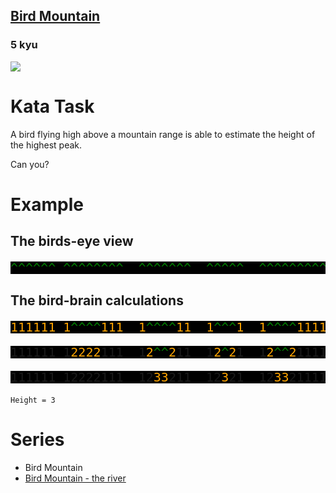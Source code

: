 <h2><a href=https://www.codewars.com/kata/5c09ccc9b48e912946000157/train/javascript target="_blank">Bird Mountain</a></h2><h3>5 kyu</h3><img src="https://i.imgur.com/ta6gv1i.png?1"><h1 id="kata-task">Kata Task</h1><p>A bird flying high above a mountain range is able to estimate the height of the highest peak.</p><p>Can you?</p><h1 id="example">Example</h1><h2 id="the-birds-eye-view">The birds-eye view</h2><pre style="background:black;font-size:20px;line-height:20px;"><span style="color:green">^^^^^^</span> <span style="color:green">^^^^^^^^</span>  <span style="color:green">^^^^^^^</span>  <span style="color:green">^^^^^</span>  <span style="color:green">^^^^^^^^^^^</span>  <span style="color:green">^^^^^^</span>  <span style="color:green">^^^^</span></pre><h2 id="the-bird-brain-calculations">The bird-brain calculations</h2><pre style="background:black;font-size:20px;line-height:20px;"><span style="color:orange">111111</span> <span style="color:orange">1</span><span style="color:green">^^^^</span><span style="color:orange">111</span>  <span style="color:orange">1</span><span style="color:green">^^^^</span><span style="color:orange">11</span>  <span style="color:orange">1</span><span style="color:green">^^^</span><span style="color:orange">1</span>  <span style="color:orange">1</span><span style="color:green">^^^^</span><span style="color:orange">111111</span>  <span style="color:orange">1</span><span style="color:green">^^^</span><span style="color:orange">11</span>  <span style="color:orange">1111</span></pre><p></p><pre style="background:black;font-size:20px;line-height:20px;">111111 1<span style="color:orange">2222</span>111  1<span style="color:orange">2</span><span style="color:green">^^</span><span style="color:orange">2</span>11  1<span style="color:orange">2</span><span style="color:green">^</span><span style="color:orange">2</span>1  1<span style="color:orange">2</span><span style="color:green">^^</span><span style="color:orange">2</span>111111  1<span style="color:orange">222</span>11  1111</pre><p></p><pre style="background:black;font-size:20px;line-height:20px;">111111 12222111  12<span style="color:orange">33</span>211  12<span style="color:orange">3</span>21  12<span style="color:orange">33</span>2111111  122211  1111</pre><p></p><p><code>Height = 3</code></p><h1 id="series">Series</h1><ul><li>Bird Mountain</li><li><a href="https://www.codewars.com/kata/bird-mountain-the-river" data-turbolinks="false" target="_blank">Bird Mountain - the river</a></li></ul>